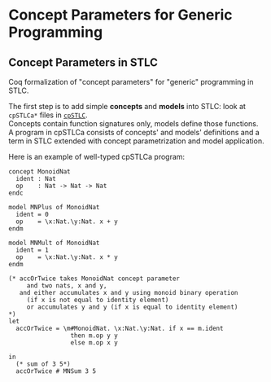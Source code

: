 # Concept Parameters for Generic Programming

## Concept Parameters in STLC 

Coq formalization of "concept parameters" for "generic" programming in STLC.

The first step is to add simple **concepts** and **models** into STLC:
look at `cpSTLCa*` files in [`cpSTLC`](cpSTLC).  
Concepts contain function signatures only, models define those functions.
A program in cpSTLCa consists of concepts' and models' definitions and
a term in STLC extended with concept parametrization and model application.

Here is an example of well-typed cpSTLCa program:

```
concept MonoidNat
  ident : Nat
  op    : Nat -> Nat -> Nat
endc

model MNPlus of MonoidNat
  ident = 0
  op    = \x:Nat.\y:Nat. x + y
endm

model MNMult of MonoidNat
  ident = 1
  op    = \x:Nat.\y:Nat. x * y
endm

(* accOrTwice takes MonoidNat concept parameter 
     and two nats, x and y, 
   and either accumulates x and y using monoid binary operation
     (if x is not equal to identity element)
     or accumulates y and y (if x is equal to identity element) 
*)
let 
  accOrTwice = \m#MonoidNat. \x:Nat.\y:Nat. if x == m.ident 
                 then m.op y y
                 else m.op x y
                          
in
  (* sum of 3 5*)
  accOrTwice # MNSum 3 5
```
